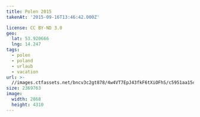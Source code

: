 ```yaml
---
title: Polen 2015
takenAt: '2015-09-16T13:46:42.000Z'

license: CC BY-ND 3.0
geo:
  lat: 53.920666
  lng: 14.247
tags:
  - polen
  - poland
  - urlaub
  - vacation
url: >-
  //images.ctfassets.net/bncv3c2gt878/4w4VT7EpJ43fkF6tXiOFhS/c5951aa15cb07815384475d56afa9e64/polen-2015_25931870526_o
size: 2369763
image:
  width: 2868
  height: 4310
---
```

